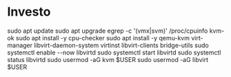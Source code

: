 # Investo

sudo apt update
sudo apt upgrade
egrep -c '(vmx|svm)' /proc/cpuinfo
kvm-ok
sudo apt install -y cpu-checker
sudo apt install -y qemu-kvm virt-manager libvirt-daemon-system virtinst libvirt-clients bridge-utils
sudo systemctl enable --now libvirtd
sudo systemctl start libvirtd
sudo systemctl status libvirtd
sudo usermod -aG kvm $USER
sudo usermod -aG libvirt $USER

